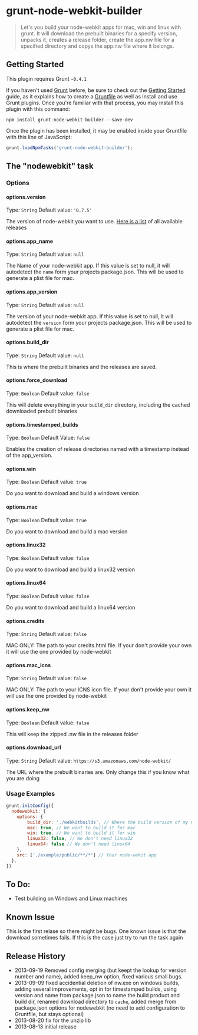 # grunt-node-webkit-builder

> Let's you build your node-webkit apps for mac, win and linux with grunt. It will download the prebuilt binaries for a specify version, unpacks it, creates a release folder, create the app.nw file for a specified directory and copys the app.nw file where it belongs.

## Getting Started
This plugin requires Grunt `~0.4.1`

If you haven't used [Grunt](http://gruntjs.com/) before, be sure to check out the [Getting Started](http://gruntjs.com/getting-started) guide, as it explains how to create a [Gruntfile](http://gruntjs.com/sample-gruntfile) as well as install and use Grunt plugins. Once you're familiar with that process, you may install this plugin with this command:

```shell
npm install grunt-node-webkit-builder --save-dev
```

Once the plugin has been installed, it may be enabled inside your Gruntfile with this line of JavaScript:

```js
grunt.loadNpmTasks('grunt-node-webkit-builder');
```

## The "nodewebkit" task


### Options

#### options.version
Type: `String`
Default value: `'0.7.5'`

The version of node-webkit you want to use. [Here is a list](https://github.com/rogerwang/node-webkit/wiki/Downloads-of-old-versions) of all available releases

#### options.app_name
Type: `String`
Default value: `null`

The Name of your node-webkit app.
If this value is set to null, it will autodetect the `name` form your projects package.json. This will be used to generate a plist file for mac.

#### options.app_version
Type: `String`
Default value: `null`

The version of your node-webkit app.
  If this value is set to null, it will autodetect the `version` form your projects package.json. This will be used to generate a plist file for mac.

#### options.build_dir
Type: `String`
Default value: `null`

This is where the prebuilt binaries and the releases are saved.

#### options.force_download
Type: `Boolean`
Default value: `false`

This will delete everything in your `build_dir` directory, including the cached downloaded prebuilt binaries

#### options.timestamped_builds
Type: `Boolean`
Default Value: `false`

Enables the creation of release directories named with a timestamp instead of the app_version.

#### options.win
Type: `Boolean`
Default value: `true`

Do you want to download and build a windows version

#### options.mac
Type: `Boolean`
Default value: `true`

Do you want to download and build a mac version

#### options.linux32
Type: `Boolean`
Default value: `false`

Do you want to download and build a linux32 version

#### options.linux64
Type: `Boolean`
Default value: `false`

Do you want to download and build a linux64 version

#### options.credits
Type: `String`
Default value: `false`

MAC ONLY: The path to your credits.html file. If your don't provide your own it will use the one provided by node-webkit

#### options.mac_icns
Type: `String`
Default value: `false`

MAC ONLY: The path to your ICNS icon file. If your don't provide your own it will use the one provided by node-webkit

#### options.keep_nw
Type: `Boolean`
Default value: `false`

This will keep the zipped .nw file in the releases folder

#### options.download_url
Type: `String`
Default value: `https://s3.amazonaws.com/node-webkit/`

The URL where the prebuilt binaries are. Only change this if you know what you are doing


### Usage Examples

```js
grunt.initConfig({
  nodewebkit: {
    options: {
        build_dir: './webkitbuilds', // Where the build version of my node-webkit app is saved
        mac: true, // We want to build it for mac
        win: true, // We want to build it for win
        linux32: false, // We don't need linux32
        linux64: false // We don't need linux64
    },
    src: ['./example/public/**/*'] // Your node-wekit app
  },
})
```


## To Do:
- Test building on Windows and Linux machines

## Known Issue
This is the first relase so there might be bugs. One known issue is that the download sometimes fails. If this is the case just try to run the task again


## Release History
- 2013-09-19    Removed config merging (but keept the lookup for version number and name), added keep_nw option, fixed various small bugs.
- 2013-09-09    fixed accidential deletion of nw.exe on windows builds, adding several improvements, opt in for timestamped builds, using version and name from package.json to name the build product and build dir, renamed download directory to `cache`, added merge from package.json options for nodewebkit (no need to add configuration to Gruntfile, but stays optional)
- 2013-08-20    fix for the unzip lib
- 2013-08-13    initial release
